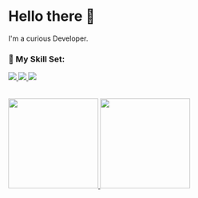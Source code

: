 # Hello there 👋
I'm a curious Developer.

### 🔮 My Skill Set:

<div>
  <a href="https://skillicons.dev"/>
  <span>
    <img src="https://skillicons.dev/icons?i=html,js,css,dart,python"/>
    <img src="https://skillicons.dev/icons?i=react,flutter,tailwind,firebase,git"/>
    <img src="https://skillicons.dev/icons?i=vscode,figma"/>
  </span>
</div>
<br/>
<br/>
<div>
<a href="https://github.com/emanuelmarquis"/>
  <img height="180rem" src="https://github-readme-stats.vercel.app/api?username=emanuelmarquis&show_icons=true&theme=omni&rank_icon=github"/>
  <img height="180rem" src="https://github-readme-stats.vercel.app/api/top-langs/?username=emanuelmarquis&layout=compact&show_icons=true&theme=omni&langs_count=5"/>
</div>




<!--
**EmanuelMarquis/EmanuelMarquis** is a ✨ _special_ ✨ repository because its `README.md` (this file) appears on your GitHub profile.

Here are some ideas to get you started:

- 🔭 I’m currently working on ...
- 🌱 I’m currently learning ...
- 👯 I’m looking to collaborate on ...
- 🤔 I’m looking for help with ...
- 💬 Ask me about ...
- 📫 How to reach me: ...
- 😄 Pronouns: ...
- ⚡ Fun fact: ...
-->
